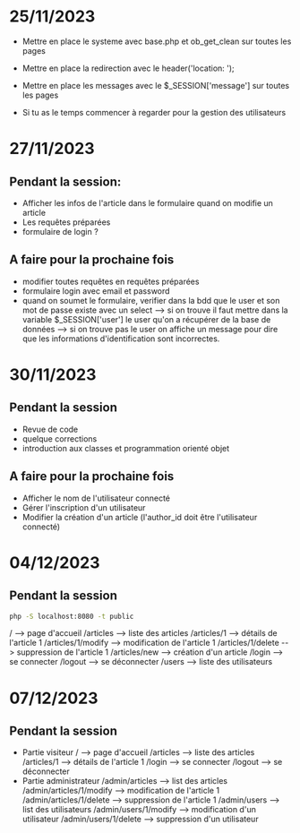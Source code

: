 # 25/11/2023

* Mettre en place le systeme avec base.php et ob_get_clean sur toutes les pages
* Mettre en place la redirection avec le header('location: ');
* Mettre en place les messages avec le $_SESSION['message'] sur toutes les pages

* Si tu as le temps commencer à regarder pour la gestion des utilisateurs

# 27/11/2023
## Pendant la session:
* Afficher les infos de l'article dans le formulaire quand on modifie un article
* Les requêtes préparées
* formulaire de login ?
## A faire pour la prochaine fois
* modifier toutes requêtes en requêtes préparées
* formulaire login avec email et password
* quand on soumet le formulaire, verifier dans la bdd que le user et son mot de passe existe avec un select
--> si on trouve il faut mettre dans la variable $_SESSION['user'] le user qu'on a récupérer de la base de données
--> si on trouve pas le user on affiche un message pour dire que les informations d'identification sont incorrectes.

# 30/11/2023
## Pendant la session
* Revue de code
* quelque corrections
* introduction aux classes et programmation orienté objet
## A faire pour la prochaine fois
* Afficher le nom de l'utilisateur connecté
* Gérer l'inscription d'un utilisateur
* Modifier la création d'un article (l'author_id doit être l'utilisateur connecté)

# 04/12/2023
## Pendant la session
```bash
php -S localhost:8080 -t public
```
/ --> page d'accueil
/articles --> liste des articles
/articles/1 --> détails de l'article 1
/articles/1/modify --> modification de l'article 1
/articles/1/delete --> suppression de l'article 1
/articles/new --> création d'un article
/login --> se connecter
/logout --> se déconnecter
/users --> liste des utilisateurs

# 07/12/2023
## Pendant la session
* Partie visiteur
/ --> page d'accueil
/articles --> liste des articles
/articles/1 --> détails de l'article 1
/login --> se connecter
/logout --> se déconnecter
* Partie administrateur
/admin/articles --> list des articles
/admin/articles/1/modify --> modification de l'article 1
/admin/articles/1/delete --> suppression de l'article 1
/admin/users --> list des utilisateurs
/admin/users/1/modify --> modification d'un utilisateur
/admin/users/1/delete --> suppression d'un utilisateur